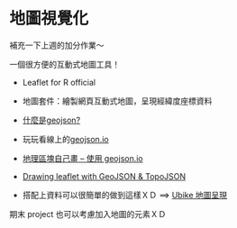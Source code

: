 # 地圖視覺化

補充一下上週的加分作業～

一個很方便的互動式地圖工具！

* Leaflet for R official

* 地圖套件：繪製網頁互動式地圖，呈現經緯度座標資料


* [什麼是geojson?]((https://kknews.cc/zh-tw/tech/qkyo4y.html))

* 玩玩看線上的[geojson.io](http://geojson.io/)

* [地理區塊自己畫 – 使用 geojson.io](http://blog.infographics.tw/2016/01/draw-map-with-geojson-io/)
* [Drawing leaflet with GeoJSON & TopoJSON](https://rstudio.github.io/leaflet/json.html)

* 搭配上資料可以很簡單的做到這樣ＸＤ
==> [Ubike 地圖呈現](https://howardchao.github.io/CSX_RProject_Spring_2018/week_3/task_3/NewTaipeiCity_Ubike/Ubike.html)

期末 project 也可以考慮加入地圖的元素ＸＤ